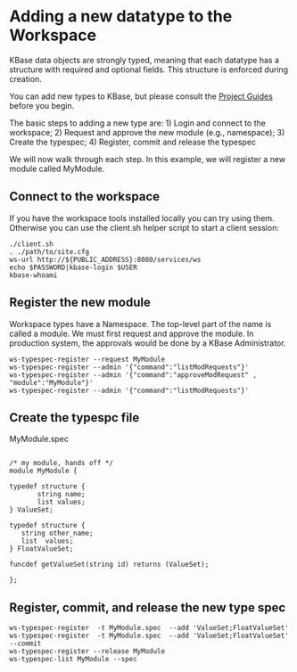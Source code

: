 # Adding a new datatype to the Workspace

KBase data objects are strongly typed, meaning that each datatype has a structure with required and optional fields.  This structure is enforced during creation.

You can add new types to KBase, but please consult the [Project Guides](https://github.com/kbase/project_guides) before you begin.

The basic steps to adding a new type are: 1) Login and connect to the workspace; 2) Request and approve the new module (e.g., namespace);  3) Create the typespec; 4) Register, commit and release the typespec

We will now walk through each step.  In this example, we will register a new module called MyModule.

## Connect to the workspace

If you have the workspace tools installed locally you can try using them.  Otherwise you can use the client.sh helper script to start a client session:

    ./client.sh
    . ./path/to/site.cfg
    ws-url http://${PUBLIC_ADDRESS}:8080/services/ws
    echo $PASSWORD|kbase-login $USER
    kbase-whoami

## Register the new module

Workspace types have a Namespace.  The top-level part of the name is called a module.  We must first request and approve the module.  In production system, the approvals would be done by a KBase Administrator.

    ws-typespec-register --request MyModule
    ws-typespec-register --admin '{"command":"listModRequests"}'
    ws-typespec-register --admin '{"command":"approveModRequest" , "module":"MyModule"}'
    ws-typespec-register --admin '{"command":"listModRequests"}'

## Create the typespc file

MyModule.spec
<pre><code>
/* my module, hands off */
module MyModule {

typedef structure {
       string name;
       list<int> values;
} ValueSet;

typedef structure {
   string other_name;
   list <float> values;
} FloatValueSet;

funcdef getValueSet(string id) returns (ValueSet);

};
</code></pre>

## Register, commit, and release the new type spec

    ws-typespec-register  -t MyModule.spec  --add 'ValueSet;FloatValueSet'
    ws-typespec-register  -t MyModule.spec  --add 'ValueSet;FloatValueSet' --commit
    ws-typespec-register --release MyModule
    ws-typespec-list MyModule --spec
